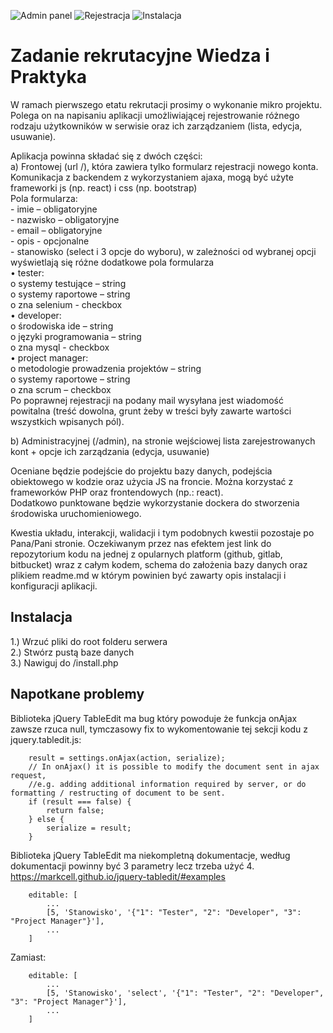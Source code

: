 ![Admin panel](https://i.imgur.com/s5ELMRK.png)
![Rejestracja](https://i.imgur.com/wgRuM3X.png)
![Instalacja](https://i.imgur.com/kTd4ixw.png)

# Zadanie rekrutacyjne Wiedza i Praktyka
W ramach pierwszego etatu rekrutacji prosimy o wykonanie mikro projektu. Polega on na napisaniu aplikacji umożliwiającej rejestrowanie różnego rodzaju użytkowników w serwisie oraz ich zarządzaniem (lista, edycja, usuwanie).
  

Aplikacja powinna składać się z dwóch części:  
    a) Frontowej (url /), która zawiera tylko formularz rejestracji nowego konta. Komunikacja z backendem z wykorzystaniem ajaxa, mogą być użyte frameworki js (np. react) i css (np. bootstrap)  
    Pola formularza:  
    - imie – obligatoryjne  
    - nazwisko – obligatoryjne  
    - email – obligatoryjne  
    - opis - opcjonalne  
    - stanowisko (select i 3 opcje do wyboru), w zależności od wybranej opcji wyświetlają się różne dodatkowe pola formularza  
    • tester:  
        o systemy testujące – string  
        o systemy raportowe – string  
        o zna selenium - checkbox  
    • developer:  
        o środowiska ide – string  
        o języki programowania – string  
        o zna mysql - checkbox  
    • project manager:  
        o metodologie prowadzenia projektów – string  
        o systemy raportowe – string  
        o zna scrum – checkbox  
    Po poprawnej rejestracji na podany mail wysyłana jest wiadomość powitalna (treść dowolna, grunt żeby w treści były zawarte wartości wszystkich wpisanych pól).  
  

b) Administracyjnej (/admin), na stronie wejściowej lista zarejestrowanych kont + opcje ich zarządzania (edycja, usuwanie)  
  

Oceniane będzie podejście do projektu bazy danych, podejścia obiektowego w kodzie oraz użycia JS na froncie. Można korzystać z frameworków PHP oraz frontendowych (np.: react).  
Dodatkowo punktowane będzie wykorzystanie dockera do stworzenia środowiska uruchomieniowego.  
  

Kwestia układu, interakcji, walidacji i tym podobnych kwestii pozostaje po Pana/Pani stronie. Oczekiwanym przez nas efektem jest link do repozytorium kodu na jednej z opularnych platform (github, gitlab, bitbucket) wraz z całym kodem, schema do założenia bazy danych oraz plikiem readme.md w którym powinien być zawarty opis instalacji i konfiguracji aplikacji.  
  

## Instalacja
1.) Wrzuć pliki do root folderu serwera  
2.) Stwórz pustą baze danych  
3.) Nawiguj do /install.php  
  

## Napotkane problemy
Biblioteka jQuery TableEdit ma bug który powoduje że funkcja onAjax zawsze rzuca null, tymczasowy fix to wykomentowanie tej sekcji kodu z jquery.tabledit.js:  
```
    result = settings.onAjax(action, serialize);
    // In onAjax() it is possible to modify the document sent in ajax request, 
    //e.g. adding additional information required by server, or do formatting / restructing of document to be sent.
    if (result === false) {
        return false;
    } else {
        serialize = result;
    }
```
Biblioteka jQuery TableEdit ma niekompletną dokumentacje, według dokumentacji powinny być 3 parametry lecz trzeba użyć 4.
https://markcell.github.io/jquery-tabledit/#examples  

```
    editable: [
        ...
        [5, 'Stanowisko', '{"1": "Tester", "2": "Developer", "3": "Project Manager"}'],
        ...
    ]
```
Zamiast:  
```
    editable: [
        ...
        [5, 'Stanowisko', 'select', '{"1": "Tester", "2": "Developer", "3": "Project Manager"}'],
        ...
    ]
```
